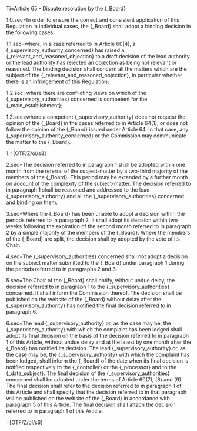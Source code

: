 Ti=Article 65 - Dispute resolution by the {_Board}

1.0.sec=In order to ensure the correct and consistent application of this Regulation in individual cases, the {_Board} shall adopt a binding decision in the following cases:

1.1.sec=where, in a case referred to in Article 60(4), a {_supervisory_authority_concerned} has raised a {_relevant_and_reasoned_objection} to a draft decision of the lead authority or the lead authority has rejected an objection as being not relevant or reasoned. The binding decision shall concern all the matters which are the subject of the {_relevant_and_reasoned_objection}, in particular whether there is an infringement of this Regulation;

1.2.sec=where there are conflicting views on which of the {_supervisory_authorities} concerned is competent for the {_main_establishment};

1.3.sec=where a competent {_supervisory_authority} does not request the opinion of the {_Board} in the cases referred to in Article 64(1), or does not follow the opinion of the {_Board} issued under Article 64. In that case, any {_supervisory_authority_concerned} or the Commission may communicate the matter to the {_Board}.

1.=[OTF/Z/ol/s3]

2.sec=The decision referred to in paragraph 1 shall be adopted within one month from the referral of the subject-matter by a two-third majority of the members of the {_Board}. This period may be extended by a further month on account of the complexity of the subject-matter. The decision referred to in paragraph 1 shall be reasoned and addressed to the lead {_supervisory_authority} and all the {_supervisory_authorities} concerned and binding on them.

3.sec=Where the {_Board} has been unable to adopt a decision within the periods referred to in paragraph 2, it shall adopt its decision within two weeks following the expiration of the second month referred to in paragraph 2 by a simple majority of the members of the {_Board}. Where the members of the {_Board} are split, the decision shall by adopted by the vote of its Chair.

4.sec=The {_supervisory_authorities} concerned shall not adopt a decision on the subject matter submitted to the {_Board} under paragraph 1 during the periods referred to in paragraphs 2 and 3.

5.sec=The Chair of the {_Board} shall notify, without undue delay, the decision referred to in paragraph 1 to the {_supervisory_authorities} concerned. It shall inform the Commission thereof. The decision shall be published on the website of the {_Board} without delay after the {_supervisory_authority} has notified the final decision referred to in paragraph 6.

6.sec=The lead {_supervisory_authority} or, as the case may be, the {_supervisory_authority} with which the complaint has been lodged shall adopt its final decision on the basis of the decision referred to in paragraph 1 of this Article, without undue delay and at the latest by one month after the {_Board} has notified its decision. The lead {_supervisory_authority} or, as the case may be, the {_supervisory_authority} with which the complaint has been lodged, shall inform the {_Board} of the date when its final decision is notified respectively to the {_controller} or the {_processor} and to the {_data_subject}. The final decision of the {_supervisory_authorities} concerned shall be adopted under the terms of Article 60(7), (8) and (9). The final decision shall refer to the decision referred to in paragraph 1 of this Article and shall specify that the decision referred to in that paragraph will be published on the website of the {_Board} in accordance with paragraph 5 of this Article. The final decision shall attach the decision referred to in paragraph 1 of this Article.

=[OTF/Z/ol/s6]
